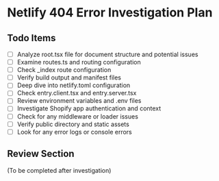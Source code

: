 # Netlify 404 Error Investigation Plan

## Todo Items

- [ ] Analyze root.tsx file for document structure and potential issues
- [ ] Examine routes.ts and routing configuration
- [ ] Check _index route configuration
- [ ] Verify build output and manifest files
- [ ] Deep dive into netlify.toml configuration
- [ ] Check entry.client.tsx and entry.server.tsx
- [ ] Review environment variables and .env files
- [ ] Investigate Shopify app authentication and context
- [ ] Check for any middleware or loader issues
- [ ] Verify public directory and static assets
- [ ] Look for any error logs or console errors

## Review Section
(To be completed after investigation)